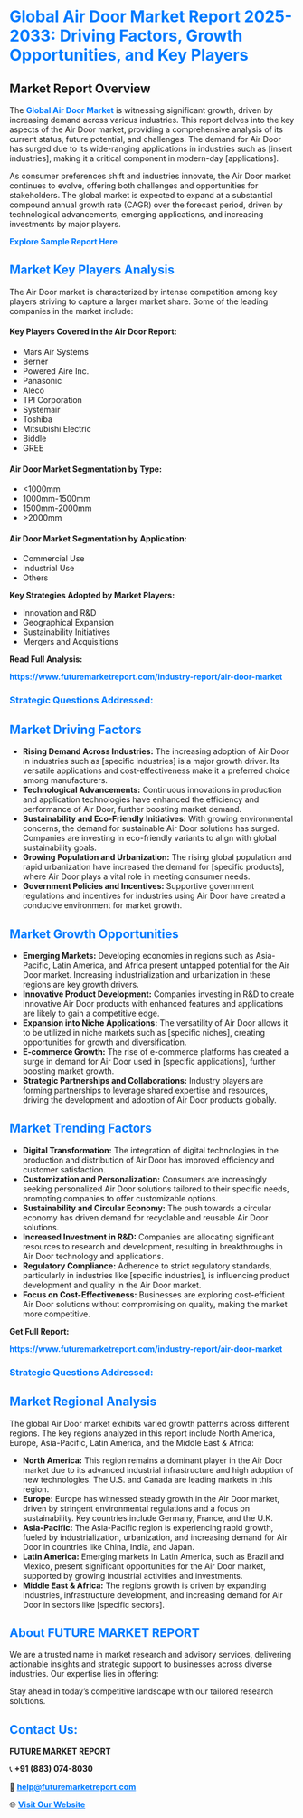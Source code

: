 <h1 style="color: #007BFF;">Global Air Door Market Report 2025-2033: Driving Factors, Growth Opportunities, and Key Players</h1>

<section id="overview">
<h2>Market Report Overview</h2>
<p>The <a href="https://www.futuremarketreport.com/industry-report/air-door-market" style="color: #007BFF; text-decoration: none;"><strong>Global Air Door Market</strong></a> is witnessing significant growth, driven by increasing demand across various industries. This report delves into the key aspects of the Air Door market, providing a comprehensive analysis of its current status, future potential, and challenges. The demand for Air Door has surged due to its wide-ranging applications in industries such as [insert industries], making it a critical component in modern-day [applications].</p>
<p>As consumer preferences shift and industries innovate, the Air Door market continues to evolve, offering both challenges and opportunities for stakeholders. The global market is expected to expand at a substantial compound annual growth rate (CAGR) over the forecast period, driven by technological advancements, emerging applications, and increasing investments by major players.</p>
</section>

<section id="overview">
<p><a href="https://www.futuremarketreport.com/request-sample/reportId=88320" style="color: #007BFF; text-decoration: none;"><strong>Explore Sample Report Here</strong></a></p>
</section>

<section id="key-players">
<h2 style="color: #007BFF;">Market Key Players Analysis</h2>
<p>The Air Door market is characterized by intense competition among key players striving to capture a larger market share. Some of the leading companies in the market include:</p>
<h4>Key Players Covered in the Air Door Report:</h4>
<ul><li>Mars Air Systems</li><li>Berner</li><li>Powered Aire Inc.</li><li>Panasonic</li><li>Aleco</li><li>TPI Corporation</li><li>Systemair</li><li>Toshiba</li><li>Mitsubishi Electric</li><li>Biddle</li><li>GREE</li></ul>
<h4>Air Door Market Segmentation by Type:</h4>
<ul><li>&lt;1000mm</li><li>1000mm-1500mm</li><li>1500mm-2000mm</li><li>&gt;2000mm</li></ul>

<h4>Air Door Market Segmentation by Application:</h4>
<ul><li>Commercial Use</li><li>Industrial Use</li><li>Others</li></ul>
<p><strong>Key Strategies Adopted by Market Players:</strong></p>
<ul>
<li>Innovation and R&D</li>
<li>Geographical Expansion</li>
<li>Sustainability Initiatives</li>
<li>Mergers and Acquisitions</li>
</ul>
</section>

<section>
<p><strong>Read Full Analysis: </strong></p><a href="https://www.futuremarketreport.com/industry-report/air-door-market" style="color: #007BFF; text-decoration: none;"><strong>https://www.futuremarketreport.com/industry-report/air-door-market</strong></a>
<h3 style="color: #007BFF;">Strategic Questions Addressed:</h3>
</section>

<section id="driving-factors">
<h2 style="color: #007BFF;">Market Driving Factors</h2>
<ul>
<li><strong>Rising Demand Across Industries:</strong> The increasing adoption of Air Door in industries such as [specific industries] is a major growth driver. Its versatile applications and cost-effectiveness make it a preferred choice among manufacturers.</li>
<li><strong>Technological Advancements:</strong> Continuous innovations in production and application technologies have enhanced the efficiency and performance of Air Door, further boosting market demand.</li>
<li><strong>Sustainability and Eco-Friendly Initiatives:</strong> With growing environmental concerns, the demand for sustainable Air Door solutions has surged. Companies are investing in eco-friendly variants to align with global sustainability goals.</li>
<li><strong>Growing Population and Urbanization:</strong> The rising global population and rapid urbanization have increased the demand for [specific products], where Air Door plays a vital role in meeting consumer needs.</li>
<li><strong>Government Policies and Incentives:</strong> Supportive government regulations and incentives for industries using Air Door have created a conducive environment for market growth.</li>
</ul>
</section>

<section id="growth-opportunities">
<h2 style="color: #007BFF;">Market Growth Opportunities</h2>
<ul>
<li><strong>Emerging Markets:</strong> Developing economies in regions such as Asia-Pacific, Latin America, and Africa present untapped potential for the Air Door market. Increasing industrialization and urbanization in these regions are key growth drivers.</li>
<li><strong>Innovative Product Development:</strong> Companies investing in R&D to create innovative Air Door products with enhanced features and applications are likely to gain a competitive edge.</li>
<li><strong>Expansion into Niche Applications:</strong> The versatility of Air Door allows it to be utilized in niche markets such as [specific niches], creating opportunities for growth and diversification.</li>
<li><strong>E-commerce Growth:</strong> The rise of e-commerce platforms has created a surge in demand for Air Door used in [specific applications], further boosting market growth.</li>
<li><strong>Strategic Partnerships and Collaborations:</strong> Industry players are forming partnerships to leverage shared expertise and resources, driving the development and adoption of Air Door products globally.</li>
</ul>
</section>

<section id="trending-factors">
<h2 style="color: #007BFF;">Market Trending Factors</h2>
<ul>
<li><strong>Digital Transformation:</strong> The integration of digital technologies in the production and distribution of Air Door has improved efficiency and customer satisfaction.</li>
<li><strong>Customization and Personalization:</strong> Consumers are increasingly seeking personalized Air Door solutions tailored to their specific needs, prompting companies to offer customizable options.</li>
<li><strong>Sustainability and Circular Economy:</strong> The push towards a circular economy has driven demand for recyclable and reusable Air Door solutions.</li>
<li><strong>Increased Investment in R&D:</strong> Companies are allocating significant resources to research and development, resulting in breakthroughs in Air Door technology and applications.</li>
<li><strong>Regulatory Compliance:</strong> Adherence to strict regulatory standards, particularly in industries like [specific industries], is influencing product development and quality in the Air Door market.</li>
<li><strong>Focus on Cost-Effectiveness:</strong> Businesses are exploring cost-efficient Air Door solutions without compromising on quality, making the market more competitive.</li>
</ul>
</section>

<section>
<p><strong>Get Full Report: </strong></p><a href="https://www.futuremarketreport.com/industry-report/air-door-market" style="color: #007BFF; text-decoration: none;"><strong>https://www.futuremarketreport.com/industry-report/air-door-market</strong></a>
<h3 style="color: #007BFF;">Strategic Questions Addressed:</h3>
</section>


<section id="regional-analysis">
<h2 style="color: #007BFF;">Market Regional Analysis</h2>
<p>The global Air Door market exhibits varied growth patterns across different regions. The key regions analyzed in this report include North America, Europe, Asia-Pacific, Latin America, and the Middle East & Africa:</p>
<ul>
<li><strong>North America:</strong> This region remains a dominant player in the Air Door market due to its advanced industrial infrastructure and high adoption of new technologies. The U.S. and Canada are leading markets in this region.</li>
<li><strong>Europe:</strong> Europe has witnessed steady growth in the Air Door market, driven by stringent environmental regulations and a focus on sustainability. Key countries include Germany, France, and the U.K.</li>
<li><strong>Asia-Pacific:</strong> The Asia-Pacific region is experiencing rapid growth, fueled by industrialization, urbanization, and increasing demand for Air Door in countries like China, India, and Japan.</li>
<li><strong>Latin America:</strong> Emerging markets in Latin America, such as Brazil and Mexico, present significant opportunities for the Air Door market, supported by growing industrial activities and investments.</li>
<li><strong>Middle East & Africa:</strong> The region’s growth is driven by expanding industries, infrastructure development, and increasing demand for Air Door in sectors like [specific sectors].</li>
</ul>
</section>

<footer>
<h2 style="color: #007BFF;">About FUTURE MARKET REPORT</h2>
<p>We are a trusted name in market research and advisory services, delivering actionable insights and strategic support to businesses across diverse industries. Our expertise lies in offering:</p>

<p>Stay ahead in today’s competitive landscape with our tailored research solutions.</p>

<h2 style="color: #007BFF;">Contact Us:</h2>
<p><strong>FUTURE MARKET REPORT</strong></p>
<p>📞 <strong>+91 (883) 074-8030</strong></p>
<p>📧 <strong><a href="mailto:help@futuremarketreport.com" style="color: #007BFF;">help@futuremarketreport.com</a></strong></p>
<p>🌐 <strong><a href="https://www.futuremarketreport.com/" style="color: #007BFF;">Visit Our Website</a></strong></p>
</footer>